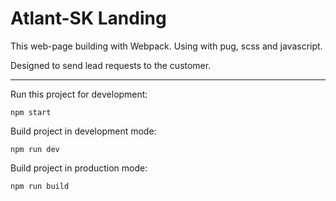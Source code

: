 # Atlant-SK Landing

This web-page building with Webpack. Using with pug, scss and javascript.

Designed to send lead requests to the customer.

***

Run this project for development:

	npm start

Build project in development mode:

	npm run dev

Build project in production mode:

	npm run build